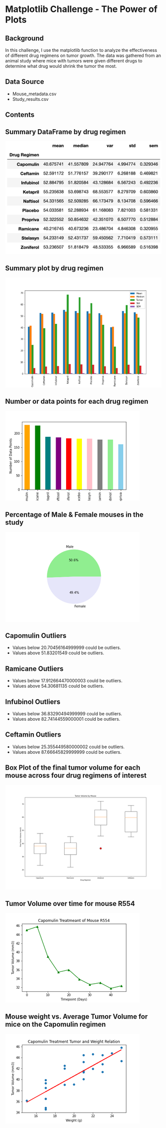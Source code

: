 
# Matplotlib Challenge - The Power of Plots

## Background

In this challenge, I use the matplotlib function to analyze the effectiveness of different drug regimens on tumor growth. The data was gathered from an animal study where mice with tumors were given different drugs to determine what drug would shrink the tumor the most. 

## Data Source
* Mouse_metadata.csv
* Study_results.csv

## Contents
## Summary DataFrame by drug regimen

![df](Images/df.png)

## Summary plot by drug regimen

![summary](Images/summary.png)

## Number or data points for each drug regimen

![data](Images/data_points.png)

## Percentage of Male & Female mouses in the study

![M/F](Images/mf.png)

## Capomulin Outliers

* Values below 20.70456164999999 could be outliers.
* Values above 51.83201549 could be outliers.

## Ramicane Outliers

* Values below 17.912664470000003 could be outliers.
* Values above 54.30681135 could be outliers.

## Infubinol Outliers

* Values below 36.83290494999999 could be outliers.
* Values above 82.74144559000001 could be outliers.

## Ceftamin Outliers

* Values below 25.355449580000002 could be outliers.
* Values above 87.66645829999999 could be outliers.

## Box Plot of the final tumor volume for each mouse across four drug regimens of interest

![box](Images/box.png)

## Tumor Volume over time for mouse R554 

![R554](Images/mouseR554.png)

## Mouse weight vs. Average Tumor Volume for mice on the Capomulin regimen

![weight](Images/weight.png)

